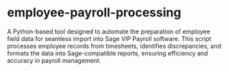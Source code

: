 # employee-payroll-processing
A Python-based tool designed to automate the preparation of employee field data for seamless import into Sage VIP Payroll software. This script processes employee records from timesheets, identifies discrepancies, and formats the data into Sage-compatible reports, ensuring efficiency and accuracy in payroll management.
